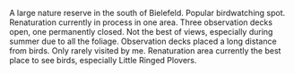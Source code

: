 A large nature reserve in the south of Bielefeld. Popular birdwatching spot. Renaturation currently in process in one area. Three observation decks open, one permanently closed. Not the best of views, especially during summer due to all the foliage. Observation decks placed a long distance from birds. Only rarely visited by me. Renaturation area currently the best place to see birds, especially Little Ringed Plovers. 